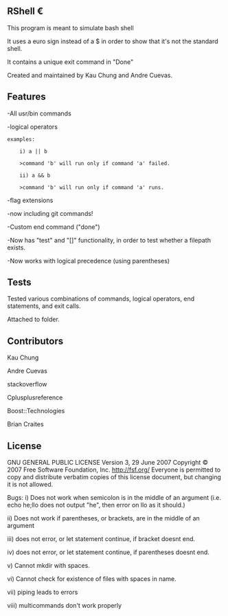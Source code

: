 ## RShell €
This program is meant to simulate bash shell

It uses a euro sign instead of a $ in order to show that it's not the standard shell.

It contains a unique exit command in "Done"

Created and maintained by Kau Chung and Andre Cuevas.

## Features
-All usr/bin commands

-logical operators

    examples:
	
        i) a || b
		
		>command 'b' will run only if command 'a' failed.
		
        ii) a && b
        
		>command 'b' will run only if command 'a' runs.
		
-flag extensions

-now including git commands!

-Custom end command ("done")

-Now has "test" and "[]" functionality, in order to test whether a filepath exists.

-Now works with logical precedence (using parentheses)

## Tests
Tested various combinations of commands, logical operators, end statements, and exit calls.

Attached to folder.

## Contributors

Kau Chung

Andre Cuevas

stackoverflow

Cplusplusreference

Boost::Technologies

Brian Craites


## License


GNU GENERAL PUBLIC LICENSE
Version 3, 29 June 2007
Copyright © 2007 Free Software Foundation, Inc. <http://fsf.org/>
Everyone is permitted to copy and distribute verbatim copies of this license document, but changing it is not allowed.

Bugs: 
i) Does not work when semicolon is in the middle of an argument 
    (i.e. echo he;llo does not output "he", then error on llo as it should.)

ii) Does not work if parentheses, or brackets, are in the middle of an argument 

iii) does not error, or let statement continue, if bracket doesnt end.

iv) does not error, or let statement continue, if parentheses doesnt end.

v) Cannot mkdir with spaces.

vi) Cannot check for existence of files with spaces in name.

vii) piping leads to errors

viii) multicommands don't work properly
